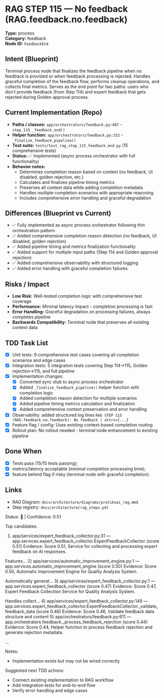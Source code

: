 # RAG STEP 115 — No feedback (RAG.feedback.no.feedback)

**Type:** process  
**Category:** feedback  
**Node ID:** `FeedbackEnd`

## Intent (Blueprint)
Terminal process node that finalizes the feedback pipeline when no feedback is provided or when feedback processing is rejected. Handles graceful completion of the feedback flow, performs cleanup operations, and collects final metrics. Serves as the end point for two paths: users who don't provide feedback (from Step 114) and expert feedback that gets rejected during Golden approval process.

## Current Implementation (Repo)
- **Paths / classes:** `app/orchestrators/feedback.py:407` - `step_115__feedback_end()`
- **Helper function:** `app/orchestrators/feedback.py:332` - `_finalize_feedback_pipeline()`
- **Test suite:** `tests/test_rag_step_115_feedback_end.py` (15 comprehensive tests)
- **Status:** ✅ Implemented (async process orchestrator with full functionality)
- **Behavior notes:**
  - Determines completion reason based on context (no feedback, UI disabled, golden rejection, etc.)
  - Calculates and finalizes pipeline timing metrics
  - Preserves all context data while adding completion metadata
  - Handles multiple completion scenarios with appropriate reasoning
  - Includes comprehensive error handling and graceful degradation

## Differences (Blueprint vs Current)
- ✅ Fully implemented as async process orchestrator following thin orchestration pattern
- ✅ Added comprehensive completion reason detection (no feedback, UI disabled, golden rejection)
- ✅ Added pipeline timing and metrics finalization functionality
- ✅ Added support for multiple input paths (Step 114 and Golden approval rejection)
- ✅ Added comprehensive observability with structured logging
- ✅ Added error handling with graceful completion failures

## Risks / Impact
- **Low Risk:** Well-tested completion logic with comprehensive test coverage
- **Performance:** Minimal latency impact - completion processing is fast
- **Error Handling:** Graceful degradation on processing failures, always completes pipeline
- **Backwards Compatibility:** Terminal node that preserves all existing context data

## TDD Task List
- [x] Unit tests: 9 comprehensive test cases covering all completion scenarios and edge cases
- [x] Integration tests: 5 integration tests covering Step 114→115, Golden rejection→115, and full pipeline
- [x] Implementation changes:
  - [x] Converted sync stub to async process orchestrator
  - [x] Added `_finalize_feedback_pipeline()` helper function with completion logic
  - [x] Added completion reason detection for multiple scenarios
  - [x] Added pipeline timing metrics calculation and finalization
  - [x] Added comprehensive context preservation and error handling
- [x] Observability: added structured log lines
  `RAG STEP 115 (RAG.feedback.no.feedback): No feedback | attrs={...}`
- [x] Feature flag / config: Uses existing context-based completion routing
- [x] Rollout plan: No rollout needed - terminal node enhancement to existing pipeline

## Done When
- [x] Tests pass (15/15 tests passing);
- [x] metrics/latency acceptable (minimal completion processing time);
- [x] feature behind flag if risky (terminal node with graceful completion).

## Links
- RAG Diagram: `docs/architecture/diagrams/pratikoai_rag.mmd`
- Step registry: `docs/architecture/rag_steps.yml`


<!-- AUTO-AUDIT:BEGIN -->
Status: 🔌  |  Confidence: 0.51

Top candidates:
1) app/services/expert_feedback_collector.py:31 — app.services.expert_feedback_collector.ExpertFeedbackCollector (score 0.51)
   Evidence: Score 0.51, Service for collecting and processing expert feedback on AI responses.

Features...
2) app/services/automatic_improvement_engine.py:1 — app.services.automatic_improvement_engine (score 0.50)
   Evidence: Score 0.50, Automatic Improvement Engine for Quality Analysis System.

Automatically generat...
3) app/services/expert_feedback_collector.py:1 — app.services.expert_feedback_collector (score 0.47)
   Evidence: Score 0.47, Expert Feedback Collection Service for Quality Analysis System.

Handles collect...
4) app/services/expert_feedback_collector.py:149 — app.services.expert_feedback_collector.ExpertFeedbackCollector._validate_feedback_data (score 0.46)
   Evidence: Score 0.46, Validate feedback data structure and content
5) app/orchestrators/feedback.py:611 — app.orchestrators.feedback._process_feedback_rejection (score 0.44)
   Evidence: Score 0.44, Helper function to process feedback rejection and generate rejection metadata.

...

Notes:
- Implementation exists but may not be wired correctly

Suggested next TDD actions:
- Connect existing implementation to RAG workflow
- Add integration tests for end-to-end flow
- Verify error handling and edge cases
<!-- AUTO-AUDIT:END -->